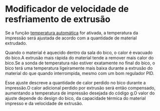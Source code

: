 Modificador de velocidade de resfriamento de extrusão
====
Se a função [temperatura automática](../experimental/material_flow_dependent_temperature.md) for ativada, a temperatura da impressão será ajustada de acordo com a quantidade de material extrudado.

Quando o material é aquecido dentro da sala do bico, o calor é evacuado do bico.A extrusão mais rápida do material tende a remover mais calor do bico.Se a sonda de temperatura não estiver exatamente no final do bico, o bico terá uma temperatura ligeiramente mais baixa durante a extrusão do material do que quando interrompida, mesmo com um bom regulador PID.

Esse ajuste descreve a quantidade de calor perdido no bico durante a impressão.O calor adicional perdido por extrusão será então compensado, aumentando a temperatura de impressão desejada do código g.O valor do ajuste depende do design do bico, da capacidade térmica do material impresso e da velocidade de extrusão.